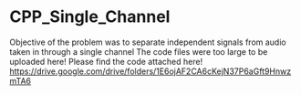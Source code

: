 # CPP_Single_Channel
Objective of the problem was to separate independent signals from audio taken in through a single channel
The code files were too large to be uploaded here! Please find the code attached here!
https://drive.google.com/drive/folders/1E6ojAF2CA6cKejN37P6aGft9HnwzmTA6
